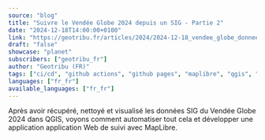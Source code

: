 ```yaml
---
source: "blog"
title: "Suivre le Vendée Globe 2024 depuis un SIG - Partie 2"
date: "2024-12-18T14:00:00+0100"
link: "https://geotribu.fr/articles/2024/2024-12-18_vendee_globe_donnees_sig_partie2/?utm_source=rss-feed&utm_medium=RSS&utm_campaign=feed-syndication"
draft: "false"
showcase: "planet"
subscribers: ["geotribu_fr"]
author: "Geotribu (FR)"
tags: ["ci/cd", "github actions", "github pages", "maplibre", "qgis", "vendée globe", "article", "voile", "webmapping"]
languages: ["fr_fr"]
available_languages: ["fr_fr"]
---
```


Après avoir récupéré, nettoyé et visualisé les données SIG du Vendée Globe 2024 dans QGIS, voyons comment automatiser tout cela et développer une application application Web de suivi avec MapLibre.
